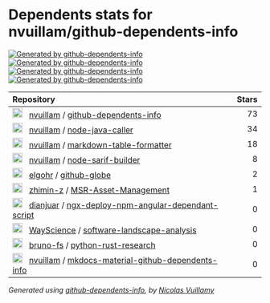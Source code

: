 # Dependents stats for nvuillam/github-dependents-info

[![Generated by github-dependents-info](https://img.shields.io/static/v1?label=Used%20by&message=10&color=informational&logo=slickpic)](https://github.com/nvuillam/github-dependents-info/network/dependents)
[![Generated by github-dependents-info](https://img.shields.io/static/v1?label=Used%20by%20(public)&message=10&color=informational&logo=slickpic)](https://github.com/nvuillam/github-dependents-info/network/dependents)
[![Generated by github-dependents-info](https://img.shields.io/static/v1?label=Used%20by%20(private)&message=-10&color=informational&logo=slickpic)](https://github.com/nvuillam/github-dependents-info/network/dependents)
[![Generated by github-dependents-info](https://img.shields.io/static/v1?label=Used%20by%20(stars)&message=136&color=informational&logo=slickpic)](https://github.com/nvuillam/github-dependents-info/network/dependents)

| Repository                                                                                                                                                                                                                                                                              | Stars |
|:----------------------------------------------------------------------------------------------------------------------------------------------------------------------------------------------------------------------------------------------------------------------------------------|------:|
| <img class="avatar mr-2" src="https://avatars.githubusercontent.com/u/17500430?s=40&v=4" width="20" height="20" alt="">  &nbsp; [nvuillam](https://github.com/nvuillam) / [github-dependents-info](https://github.com/nvuillam/github-dependents-info)                                  |    73 |
| <img class="avatar mr-2" src="https://avatars.githubusercontent.com/u/17500430?s=40&v=4" width="20" height="20" alt="">  &nbsp; [nvuillam](https://github.com/nvuillam) / [node-java-caller](https://github.com/nvuillam/node-java-caller)                                              |    34 |
| <img class="avatar mr-2" src="https://avatars.githubusercontent.com/u/17500430?s=40&v=4" width="20" height="20" alt="">  &nbsp; [nvuillam](https://github.com/nvuillam) / [markdown-table-formatter](https://github.com/nvuillam/markdown-table-formatter)                              |    18 |
| <img class="avatar mr-2" src="https://avatars.githubusercontent.com/u/17500430?s=40&v=4" width="20" height="20" alt="">  &nbsp; [nvuillam](https://github.com/nvuillam) / [node-sarif-builder](https://github.com/nvuillam/node-sarif-builder)                                          |     8 |
| <img class="avatar mr-2" src="https://avatars.githubusercontent.com/u/19632501?s=40&v=4" width="20" height="20" alt="">  &nbsp; [elgohr](https://github.com/elgohr) / [github-globe](https://github.com/elgohr/github-globe)                                                            |     2 |
| <img class="avatar mr-2" src="https://avatars.githubusercontent.com/u/8592144?s=40&v=4" width="20" height="20" alt="">  &nbsp; [zhimin-z](https://github.com/zhimin-z) / [MSR-Asset-Management](https://github.com/zhimin-z/MSR-Asset-Management)                                       |     1 |
| <img class="avatar mr-2" src="https://avatars.githubusercontent.com/u/7026066?s=40&v=4" width="20" height="20" alt="">  &nbsp; [dianjuar](https://github.com/dianjuar) / [ngx-deploy-npm-angular-dependant-script](https://github.com/dianjuar/ngx-deploy-npm-angular-dependant-script) |     0 |
| <img class="avatar mr-2" src="https://avatars.githubusercontent.com/u/88446464?s=40&v=4" width="20" height="20" alt="">  &nbsp; [WayScience](https://github.com/WayScience) / [software-landscape-analysis](https://github.com/WayScience/software-landscape-analysis)                  |     0 |
| <img class="avatar mr-2" src="https://avatars.githubusercontent.com/u/6073215?s=40&v=4" width="20" height="20" alt="">  &nbsp; [bruno-fs](https://github.com/bruno-fs) / [python-rust-research](https://github.com/bruno-fs/python-rust-research)                                       |     0 |
| <img class="avatar mr-2" src="https://avatars.githubusercontent.com/u/17500430?s=40&v=4" width="20" height="20" alt="">  &nbsp; [nvuillam](https://github.com/nvuillam) / [mkdocs-material-github-dependents-info](https://github.com/nvuillam/mkdocs-material-github-dependents-info)  |     0 |

_Generated using [github-dependents-info](https://github.com/nvuillam/github-dependents-info), by [Nicolas Vuillamy](https://github.com/nvuillam)_